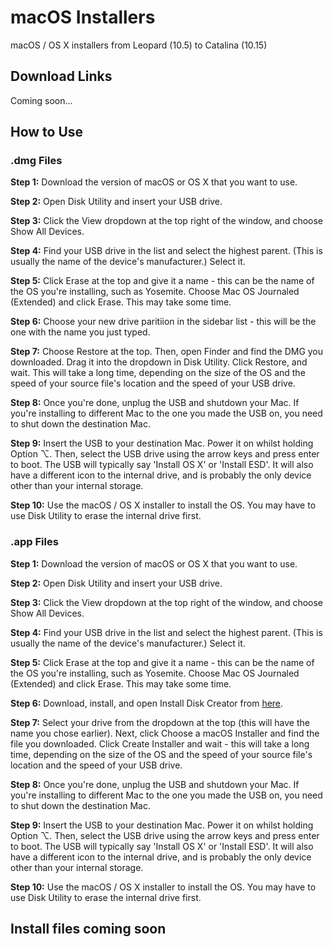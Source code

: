 # macOS Installers
macOS / OS X installers from Leopard (10.5) to Catalina (10.15)

## Download Links
Coming soon...

## How to Use
### .dmg Files
**Step 1:** Download the version of macOS or OS X that you want to use.

**Step 2:** Open Disk Utility and insert your USB drive.

**Step 3:** Click the View dropdown at the top right of the window, and choose Show All Devices.

**Step 4:** Find your USB drive in the list and select the highest parent. (This is usually the name of the device's manufacturer.) Select it.

**Step 5:** Click Erase at the top and give it a name - this can be the name of the OS you're installing, such as Yosemite. Choose Mac OS Journaled (Extended) and click Erase. This may take some time.

**Step 6:** Choose your new drive paritiion in the sidebar list - this will be the one with the name you just typed.

**Step 7:** Choose Restore at the top. Then, open Finder and find the DMG you downloaded. Drag it into the dropdown in Disk Utility. Click Restore, and wait. This will take a long time, depending on the size of the OS and the speed of your source file's location and the speed of your USB drive.

**Step 8:** Once you're done, unplug the USB and shutdown your Mac. If you're installing to different Mac to the one you made the USB on, you need to shut down the destination Mac.

**Step 9:** Insert the USB to your destination Mac. Power it on whilst holding Option ⌥. Then, select the USB drive using the arrow keys and press enter to boot. The USB will typically say 'Install OS X' or 'Install ESD'. It will also have a different icon to the internal drive, and is probably the only device other than your internal storage.

**Step 10:** Use the macOS / OS X installer to install the OS. You may have to use Disk Utility to erase the internal drive first.

### .app Files
**Step 1:** Download the version of macOS or OS X that you want to use.

**Step 2:** Open Disk Utility and insert your USB drive.

**Step 3:** Click the View dropdown at the top right of the window, and choose Show All Devices.

**Step 4:** Find your USB drive in the list and select the highest parent. (This is usually the name of the device's manufacturer.) Select it.

**Step 5:** Click Erase at the top and give it a name - this can be the name of the OS you're installing, such as Yosemite. Choose Mac OS Journaled (Extended) and click Erase. This may take some time.

**Step 6:** Download, install, and open Install Disk Creator from [here](https://macdaddy.io/install-disk-creator).

**Step 7:** Select your drive from the dropdown at the top (this will have the name you chose earlier). Next, click Choose a macOS Installer and find the file you downloaded. Click Create Installer and wait - this will take a long time, depending on the size of the OS and the speed of your source file's location and the speed of your USB drive.

**Step 8:** Once you're done, unplug the USB and shutdown your Mac. If you're installing to different Mac to the one you made the USB on, you need to shut down the destination Mac.

**Step 9:** Insert the USB to your destination Mac. Power it on whilst holding Option ⌥. Then, select the USB drive using the arrow keys and press enter to boot. The USB will typically say 'Install OS X' or 'Install ESD'. It will also have a different icon to the internal drive, and is probably the only device other than your internal storage.

**Step 10:** Use the macOS / OS X installer to install the OS. You may have to use Disk Utility to erase the internal drive first.

## Install files coming soon
